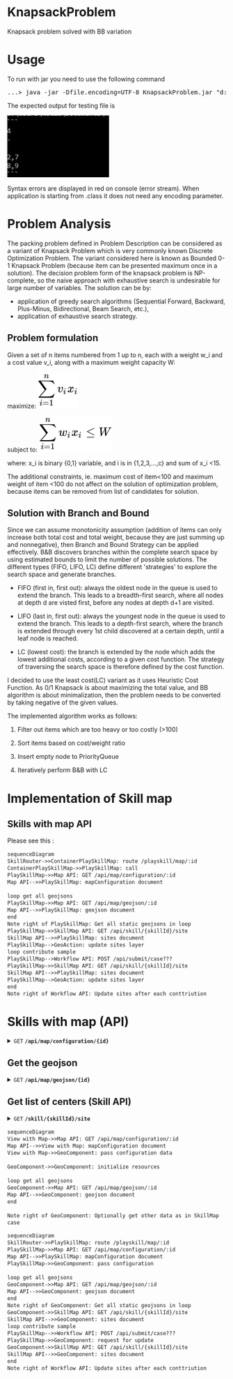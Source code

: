 # KnapsackProblem
Knapsack problem solved with BB variation

# Usage 

To run with jar you need to use the following command
<pre>
...> java -jar -Dfile.encoding=UTF-8 KnapsackProblem.jar "d:/path/sampleInput.txt"
</pre>


The expected output for testing file is 


![Output](output.JPG)

Syntax errors are displayed in red on console (error stream).
When application is starting from .class it does not need any encoding parameter. 

# Problem Analysis 

The packing problem defined in Problem Description can be considered as a variant of Knapsack Problem which is very commonly known 
Discrete Optimization Problem. The variant considered here is known as Bounded 0-1 Knapsack Problem (because item can be presented maximum once in a solution).
The decision problem form of the knapsack problem is NP-complete, so the naive approach with exhaustive search is undesirable 
for large number of variables. The solution can be by:
- application of greedy search algorithms (Sequential Forward, Backward, Plus-Minus, Bidirectional, Beam Search, etc.),
- application of exhaustive search strategy.

## Problem formulation
Given a set of n items numbered from 1 up to n, each with a weight w_i and a cost value v_i, along with a maximum weight capacity W:

maximize: ![Formula](85620037d368d2136fb3361702df6a489416931b.svg)


subject to: ![Formula](dd6e7c9bca4397980976ea6d19237500ce3b8176.svg)


where: x_i is binary {0,1} variable, and i is in {1,2,3,...,c} and sum of x_i <15.




The additional constraints, ie.  maximum cost of item<100  and maximum weight of item <100 do not affect on the solution of optimization problem, because items can be removed from list of candidates for solution.

## Solution with Branch and Bound
Since we can assume monotonicity assumption (addition of items can only increase both total cost and total weight, because they are just summing up and nonnegative), then Branch and Bound Strategy can be applied effectively. 
B&B discovers branches within the complete search space by using estimated bounds to limit the number of possible solutions. The different types (FIFO, LIFO, LC) define different 'strategies' to explore the search space and generate branches.

* FIFO (first in, first out): always the oldest node in the queue is used to extend the branch. This leads to a breadth-first search, where all nodes at depth d are visted first, before any nodes at depth d+1 are visited.

* LIFO (last in, first out): always the youngest node in the queue is used to extend the branch. This leads to a depth-first search, where the branch is extended through every 1st child discovered at a certain depth, until a leaf node is reached.

* LC (lowest cost): the branch is extended by the node which adds the lowest additional costs, according to a given cost function. The strategy of traversing the search space is therefore defined by the cost function.


I decided  to use  the least cost(LC) variant as it uses Heuristic Cost Function. 
As 0/1 Knapsack is about maximizing the total value, and BB algorithm is about minimalization, then the problem needs to be converted by taking negative of the given values. 

The implemented algorithm works as follows:

 1. Filter out items which are too heavy or too costly (>100)

 2. Sort items based on cost/weight ratio

 3. Insert empty node to PriorityQueue

 4. Iteratively perform B&B with LC 


# Implementation of Skill map

## Skills with map API
Please see this :


```mermaid
sequenceDiagram
SkillRouter->>ContainerPlaySkillMap: route /playskill/map/:id
ContainerPlaySkillMap->>PlaySkillMap: call
PlaySkillMap->>Map API: GET /api/map/configuration/:id
Map API-->>PlaySkillMap: mapConfiguration document

loop get all geojsons
PlaySkillMap->>Map API: GET /api/map/geojson/:id
Map API-->>PlaySkillMap: geojson document
end
Note right of PlaySkillMap: Get all static geojsons in loop
PlaySkillMap->>SkillMap API: GET /api/skill/{skillId}/site 
SkillMap API-->>PlaySkillMap: sites document
PlaySkillMap-->GeoAction: update sites layer
loop contribute sample 
PlaySkillMap-->Workflow API: POST /api/submit/case???
PlaySkillMap->>SkillMap API: GET /api/skill/{skillId}/site 
SkillMap API-->>PlaySkillMap: sites document
PlaySkillMap-->GeoAction: update sites layer
end
Note right of Workflow API: Update sites after each conttriution
```

# Skills with map (API)


<details>
 <summary><code>GET</code> <code><b>/api/map/configuration/{id}</b></code></summary>

Get configuration for geo component. 

        {
            "uuid":"cc8ee452-7fa4-4ccd-bb67-14f6923f1af6",
            "configuration": {           
                "width": "600px",
                "height": "400px",
                "center": [51, 11],
                "zoom": 4,
                "basemap": "gray-vector",
                "viewType": "scene",
                "uiComponents":["attribution"],
                "layers": {
                                  "url": "/dist/jsonDocs/geojson/Europe.geojson",
                                  "renderer": {
                                      "type": "simple",
                                      "symbol": {
                                          "type": "simple-fill",
                                          "color": [
                                              251,
                                              154,
                                              153,
                                              1
                                          ],
                                          "style": "solid",
                                          "outline": {
                                              "width": 1.5,
                                              "color": [
                                                  251,
                                                  154,
                                                  153,
                                                  1
                                              ]
                                          }
                                      }
                                  },
                                  "title": "Europe"
                              },               
            }
        }
    
##### Parameters

> | name      |  type     | data type               | description                                                           |
> |-----------|-----------|-------------------------|-----------------------------------------------------------------------|
> | id      |  required | string  | The map configuration UUID  |


##### Responses

> | http code     | content-type                      | response                                                            |
> |---------------|-----------------------------------|---------------------------------------------------------------------|
> | `200`         | `application/json`        | `{"id":"", map: {"siteId": "uuid", "numberOfCases": 2}`                                |
> | `400`         | `application/json`                | `{"code":"400","message":"Bad Request"}`                            |

</details>


## Get the geojson

<details>
 <summary><code>GET</code> <code><b>/api/map/geojson/{id}</b></code></summary>

Get static geojson file from backend.

##### Parameters

> | name      |  type     | data type               | description                                                           |
> |-----------|-----------|-------------------------|-----------------------------------------------------------------------|
> | id      |  required | string  | The geojson UUID  |



##### Responses

> | http code     | content-type                      | response                                                            |
> |---------------|-----------------------------------|---------------------------------------------------------------------|
> | `200`         | `application/json`        | `{"id":"123aaf-22-6454", "data":"{geojson}"}` |
> | `400`         | `application/json`                | `{"code":"400","message":"Bad Request"}`                            |                                                      

</details>

## Get list of centers (Skill API)

<details>
 <summary><code>GET</code> <code><b>/skill/{skillId}/site</b></code> </summary>

Only compatible with skills having the type "map".

##### Parameters

> | name      |  type     | data type               | description                                                           |
> |-----------|-----------|-------------------------|-----------------------------------------------------------------------|
> | skillId      |  required | string  | The skill UUID  |


##### Responses

> | http code     | content-type                      | response                                                            |
> |---------------|-----------------------------------|---------------------------------------------------------------------|
> | `200`         | `application/json`        | `{"map": [ {"siteId": "uuid", "cases": [{"key": "case1", "available": true}]}]}`                                |
> | `400`         | `application/json`                | `{"code":"400","message":"Bad Request"}`                            |

</details>

```mermaid
sequenceDiagram
View with Map->>Map API: GET /api/map/configuration/:id
Map API-->>View with Map: mapConfiguration document
View with Map->>GeoComponent: pass configuration data

GeoComponent->>GeoComponent: initialize resources

loop get all geojsons
GeoComponent->>Map API: GET /api/map/geojson/:id
Map API-->>GeoComponent: geojson document
end

Note right of GeoComponent: Optionally get other data as in SkillMap case
```

```mermaid
sequenceDiagram
SkillRouter->>PlaySkillMap: route /playskill/map/:id
PlaySkillMap->>Map API: GET /api/map/configuration/:id
Map API-->>PlaySkillMap: mapConfiguration document
PlaySkillMap->>GeoComponent: pass configuration

loop get all geojsons
GeoComponent->>Map API: GET /api/map/geojson/:id
Map API-->>GeoComponent: geojson document
end
Note right of GeoComponent: Get all static geojsons in loop
GeoComponent->>SkillMap API: GET /api/skill/{skillId}/site 
SkillMap API-->>GeoComponent: sites document
loop contribute sample
PlaySkillMap-->>Workflow API: POST /api/submit/case???
PlaySkillMap->>GeoComponent: request for update 
GeoComponent->>SkillMap API: GET /api/skill/{skillId}/site 
SkillMap API-->>GeoComponent: sites document
end
Note right of Workflow API: Update sites after each conttriution
```
